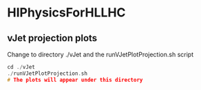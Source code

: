 # HIPhysicsForHLLHC

## vJet projection plots

Change to directory ./vJet and the runVJetPlotProjection.sh script

```C++
cd ./vJet
./runVJetPlotProjection.sh
# The plots will appear under this directory
```

